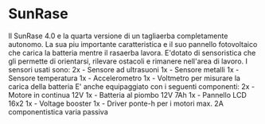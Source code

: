 # SunRase
Il SunRase 4.0 e la quarta versione di un tagliaerba completamente autonomo. La sua piu importante caratteristica e il suo pannello fotovoltaico che carica la batteria mentre il rasaerba lavora.
E'dotato di sensoristica che gli permette di orientarsi, rilevare ostacoli e rimanere nell'area di lavoro.
I sensori usati sono:
2x - Sensore ad ultrasuoni
1x - Sensore metalli
1x - Sensore temperatura
1x - Accelerometro
1x - Voltmetro per misurare la carica della batteria
E' anche equipaggiato con i seguenti componenti:
2x - Motore in continua 12V
1x - Batteria al piombo 12V 7Ah
1x - Pannello LCD 16x2
1x - Voltage booster
1x - Driver ponte-h per i motori max. 2A
componentistica varia passiva
